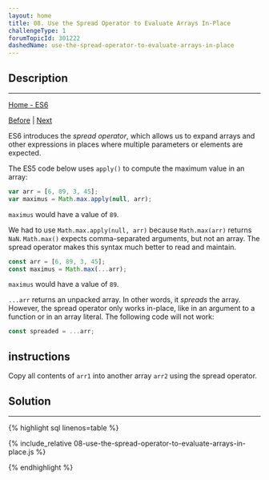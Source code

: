 ```yaml
---
layout: home 
title: 08. Use the Spread Operator to Evaluate Arrays In-Place
challengeType: 1
forumTopicId: 301222
dashedName: use-the-spread-operator-to-evaluate-arrays-in-place
---
```


<div class="row">
<div class="columnStmt" markdown="1">

## Description
------

[Home - ES6](../es6/README.md)

[Before](./07-use-the-rest-parameter-with-function-parameters.md)  | [Next](./09-use-destructuring-assignment-to-extract-values-from-objects.md)

ES6 introduces the <dfn>spread operator</dfn>, which allows us to expand arrays and other expressions in places where multiple parameters or elements are expected.

The ES5 code below uses `apply()` to compute the maximum value in an array:

```js
var arr = [6, 89, 3, 45];
var maximus = Math.max.apply(null, arr);
```

`maximus` would have a value of `89`.

We had to use `Math.max.apply(null, arr)` because `Math.max(arr)` returns `NaN`. `Math.max()` expects comma-separated arguments, but not an array. The spread operator makes this syntax much better to read and maintain.

```js
const arr = [6, 89, 3, 45];
const maximus = Math.max(...arr);
```

`maximus` would have a value of `89`.

`...arr` returns an unpacked array. In other words, it *spreads* the array. However, the spread operator only works in-place, like in an argument to a function or in an array literal. The following code will not work:

```js
const spreaded = ...arr;
```

##  instructions 

Copy all contents of `arr1` into another array `arr2` using the spread operator.


</div>
<div class="columnSol" markdown="1">

## Solution
------

{% highlight sql linenos=table %}

{% include_relative 08-use-the-spread-operator-to-evaluate-arrays-in-place.js %}

{% endhighlight %}

</div>
</div>



